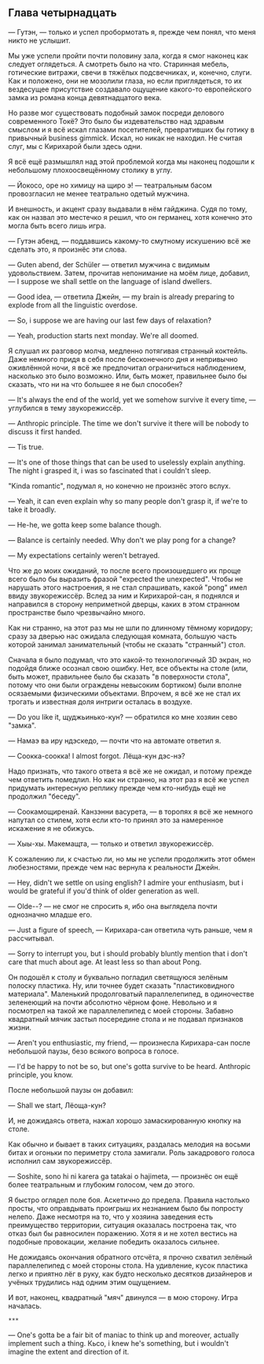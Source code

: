 Глава четырнадцать
------------------

— Гутэн, — только и успел пробормотать я, прежде чем понял, что меня никто не
услышит.

Мы уже успели пройти почти половину зала, когда я смог наконец как следует
оглядеться. А смотреть было на что. Старинная мебель, готические витражи, свечи
в тяжёлых подсвечниках, и, конечно, слуги. Как и положено, они не мозолили
глаза, но если приглядеться, то их вездесущее присутствие создавало ощущение
какого-то европейского замка из романа конца девятнадцатого века.

Но разве мог существовать подобный замок посреди делового современного Токё? Это
было бы издевательство над здравым смыслом и я всё искал глазами посетителей,
превративших бы готику в привычный business gimmick. Искал, но никак не
находил. Не считая слуг, мы с Кирихарой были здесь одни.

Я всё ещё размышлял над этой проблемой когда мы наконец подошли к небольшому
плохоосвещённому столику в углу.

— Йокосо, оре но химицу на щиро э! — театральным басом провозгласил не менее
театрально одетый мужчина.

И внешность, и акцент сразу выдавали в нём гайджина. Судя по тому, как он назвал
это местечко я решил, что он германец, хотя конечно это могла быть всего лишь
игра.

— Гутэн абенд, — поддавшись какому-то смутному искушению всё же сделать это, я
произнёс эти слова.

— Guten abend, der Schüler — ответил мужчина с видимым удовольствием. Затем,
прочитав непонимание на моём лице, добавил, — I suppose we shall settle on the
language of island dwellers.

— Good idea, — ответила Джейн, — my brain is already preparing to explode from
all the linguistic overdose.

— So, i suppose we are having our last few days of relaxation?

— Yeah, production starts next monday. We're all doomed.

Я слушал их разговор молча, медленно потягивая странный коктейль. Даже немного
придя в себя после бесконечного дня и непривычно оживлённой ночи, я всё же
предпочитал ограничиться наблюдением, насколько это было возможно. Или, быть
может, правильнее было бы сказать, что ни на что большее я не был способен?

— It's always the end of the world, yet we somehow survive it every time, —
углубился в тему звукорежиссёр.

— Anthropic principle. The time we don't survive it there will be nobody to
discuss it first handed.

— Tis true.

— It's one of those things that can be used to uselessly explain anything. The
night i grasped it, i was so fascinated that i couldn't sleep.

"Kinda romantic", подумал я, но конечно не произнёс этого вслух.

— Yeah, it can even explain why so many people don't grasp it, if we're to take
it broadly.

— He-he, we gotta keep some balance though.

— Balance is certainly needed. Why don't we play pong for a change?

— My expectations certainly weren't betrayed.

Что же до моих ожиданий, то после всего произошедшего их проще всего было бы
выразить фразой "expected the unexpected". Чтобы не нарушать этого настроения, я
не стал спрашивать, какой "pong" имел ввиду звукорежиссёр. Вслед за ним и
Кирихарой-сан, я поднялся и направился в сторону неприметной дверцы, каких в
этом странном пространстве было чрезвычайно много.

Как ни странно, на этот раз мы не шли по длинному тёмному коридору; сразу за
дверью нас ожидала следующая комната, большую часть которой занимал
занимательный (чтобы не сказать "странный") стол.

Сначала я было подумал, что это какой-то технологичный 3D экран, но подойдя
ближе осознал свою ошибку. Нет, все объекты на столе (или, быть может,
правильнее было бы сказать "в поверхности стола", потому что они были ограждены
невысоким бортиком) были вполне осязаемыми физическими объектами. Впрочем, я всё
же не стал их трогать и известная доля интриги осталась в воздухе.

— Do you like it, щуджьинько-кун? — обратился ко мне хозяин сево "замка".

— Намаэ ва иру ндэскедо, — почти что на автомате ответил я.

— Соокка-соокка! I almost forgot. Лёща-кун дэс-нэ?

Надо признать, что такого ответа я всё же не ожидал, и потому прежде чем
ответить помедлил. Но как ни странно, на этот раз я всё же успел придумать
интересную реплику прежде чем кто-нибудь ещё не продолжил "беседу".

— Соокамощиренай. Канзэнни васурета, — в торопях я всё же немного напутал со
стилем, хотя если кто-то принял это за намеренное искажение я не обижусь.

— Хыы-хы. Макемащта, — только и ответил звукорежиссёр.

К сожалению ли, к счастью ли, но мы не успели продолжить этот обмен
любезностями, прежде чем нас вернула к реальности Джейн.

— Hey, didn't we settle on using english? I admire your enthusiasm, but i would
be grateful if you'd think of older generation as well.

— Olde--? — не смог не спросить я, ибо она выглядела почти однозначно младше
его.

— Just a figure of speech, — Кирихара-сан ответила чуть раньше, чем я
рассчитывал.

— Sorry to interrupt you, but i should probably bluntly mention that i don't
care that much about age. At least less so than about Pong.

Он подошёл к столу и буквально погладил светящуюся зелёным полоску пластика. Ну,
или точнее будет сказать "пластиковидного материала". Маленький продолговатый
параллелепипед, в одиночестве зеленеющий на почти абсолютно чёрном фоне.
Невольно и я посмотрел на такой же параллелепипед с моей стороны. Забавно
квадратный мячик застыл посередине стола и не подавал признаков жизни.

— Aren't you enthusiastic, my friend, — произнесла Кирихара-сан после небольшой
паузы, безо всякого вопроса в голосе.

— I'd be happy to not be so, but one's gotta survive to be heard. Anthropic
principle, you know.

После небольшой паузы он добавил:

— Shall we start, Лёоща-кун?

И, не дожидаясь ответа, нажал хорошо замаскированную кнопку на столе.

Как обычно и бывает в таких ситуациях, раздалась мелодия на восьми битах и
огоньки по периметру стола замигали. Роль закадрового голоса исполнил сам
звукорежиссёр.

— Soshite, sono hi ni karera ga tatakai o hajimeta, — произнёс он ещё более
театральным и глубоким голосом, чем до этого.

Я быстро оглядел поле боя. Аскетично до предела. Правила настолько просты, что
оправдывать проигрыш их незнанием было бы попросту нелепо. Даже несмотря на то,
что у хозяина заведения есть преимущество территории, ситуация оказалась
построена так, что отказ был бы равносилен поражению. Хотя я и не хотел вестись
на подобные провокации, желание победить оказалось сильнее.

Не дожидаясь окончания обратного отсчёта, я прочно схватил зелёный
параллелепипед с моей стороны стола. На удивление, кусок пластика легко и
приятно лёг в руку, как будто несколько десятков дизайнеров и учёных трудились
над одним этим ощущением.

И вот, наконец, квадратный "мяч" двинулся — в мою сторону. Игра началась.

    ***

— One's gotta be a fair bit of maniac to think up and moreover, actually
implement such a thing. Кьсо, i knew he's something, but i wouldn't imagine the
extent and direction of it.
